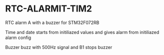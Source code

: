 # RTC-ALARMIT-TIM2
 
RTC alarm A with a buzzer for STM32F072RB

Time and date starts from initiliazed values and gives alarm from initiliazed alarm config

Buzzer buzz with 500Hz signal and B1 stops buzzer
